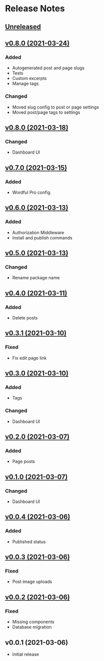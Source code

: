 # Release Notes

## [Unreleased](https://github.com/radiocubito/laravel-wordful/compare/v0.9.0...main)

## [v0.8.0 (2021-03-24)](https://github.com/radiocubito/laravel-wordful/compare/v0.8.0...v0.9.0)

### Added

- Autogenerated post and page slugs
- Tests
- Custom excerpts
- Manage tags

### Changed

- Moved slug config to post or page settings
- Moved post/page tags to settings

## [v0.8.0 (2021-03-18)](https://github.com/radiocubito/laravel-wordful/compare/v0.7.0...v0.8.0)

### Changed

- Dashboard UI

## [v0.7.0 (2021-03-15)](https://github.com/radiocubito/laravel-wordful/compare/v0.6.0...v0.7.0)

### Added

- Wordful Pro config

## [v0.6.0 (2021-03-13)](https://github.com/radiocubito/laravel-wordful/compare/v0.5.0...v0.6.0)

### Added

- Authorization Middleware
- Install and publish commands

## [v0.5.0 (2021-03-13)](https://github.com/radiocubito/laravel-wordful/compare/v0.4.0...v0.5.0)

### Changed

- Rename package name

## [v0.4.0 (2021-03-11)](https://github.com/radiocubito/laravel-wordful/compare/v0.3.1...v0.4.0)

### Added

- Delete posts

## [v0.3.1 (2021-03-10)](https://github.com/radiocubito/laravel-wordful/compare/v0.3.0...v0.3.1)

### Fixed

- Fix edit page link

## [v0.3.0 (2021-03-10)](https://github.com/radiocubito/laravel-wordful/compare/v0.2.0...v0.3.0)

### Added

- Tags

### Changed

- Dashboard UI

## [v0.2.0 (2021-03-07)](https://github.com/radiocubito/laravel-wordful/compare/v0.1.0...v0.2.0)

### Added

- Page posts

## [v0.1.0 (2021-03-07)](https://github.com/radiocubito/laravel-wordful/compare/v0.0.4...v0.1.0)

### Changed

- Dashboard UI

## [v0.0.4 (2021-03-06)](https://github.com/radiocubito/laravel-wordful/compare/v0.0.3...v0.0.4)

### Added

- Published status

## [v0.0.3 (2021-03-06)](https://github.com/radiocubito/laravel-wordful/compare/v0.0.2...v0.0.3)

### Fixed

- Post image uploads

## [v0.0.2 (2021-03-06)](https://github.com/radiocubito/laravel-wordful/compare/v0.0.1...v0.0.2)

### Fixed

- Missing components
- Database migration

## v0.0.1 (2021-03-06)

- Initial release
